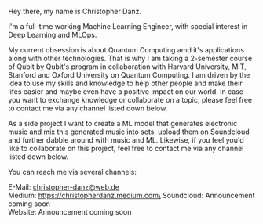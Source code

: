 Hey there, my name is Christopher Danz. 

I'm a full-time working Machine Learning Engineer, with special interest in Deep Learning and MLOps. 

My current obsession is about Quantum Computing amd it's applications along with other technologies. 
That is why I am taking a 2-semester course of Qubit by Qubit's program in collaboration with Harvard University, MIT, Stanford and Oxford University on Quantum Computing. 
I am driven by the idea to use my skills and knowledge to help other people and make their lifes easier and maybe even have a positive impact on our world.
In case you want to exchange knowledge or collaborate on a topic, please feel free to contact me via any channel listed down below.

As a side project I want to create a ML model that generates electronic music and mix this generated music into sets, upload them on Soundcloud and further dabble around with music and ML.
Likewise, if you feel you'd like to collaborate on this project, feel free to contact me via any channel listed down below.

You can reach me via several channels:

E-Mail: christopher-danz@web.de\
Medium: https://christopherdanz.medium.com\
Soundcloud: Announcement coming soon\
Website: Announcement coming soon
